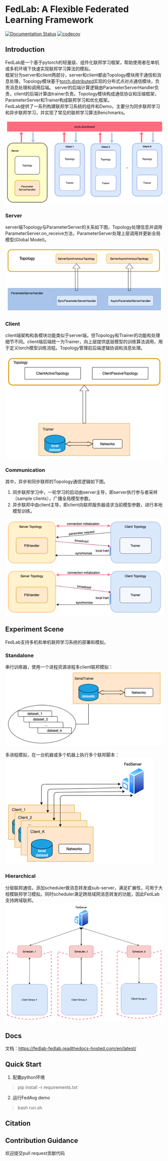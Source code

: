 # FedLab: A Flexible Federated Learning Framework

[![Documentation Status](https://readthedocs.com/projects/fedlab-fedlab/badge/?version=latest&token=24c27118c61cc32da390946ad541028871fb336025d47404d1b6be000727ac4a)](https://fedlab-fedlab.readthedocs-hosted.com/en/latest/?badge=latest) 
[![codecov](https://codecov.io/gh/SMILELab-FL/FedLab/branch/main/graph/badge.svg?token=4HHB5JCSC6)](https://codecov.io/gh/SMILELab-FL/FedLab)

## Introduction

FedLab是一个基于pytorch的轻量级、组件化联邦学习框架，帮助使用者在单机或多机环境下快速实现联邦学习算法的模拟。  
框架分为server和client两部分，server和client都由Topology模块用于通信和消息处理，Topology模块基于[torch.distributed](https://pytorch.org/docs/stable/distributed.html)实现的分布式点对点通信模块，负责消息处理和调用后端。 server的后端计算逻辑由ParameterServerHandler负责，client的后端计算由trainer负责。Topology模块构成通信协议和压缩框架，ParameterServer和Trainer构成联邦学习和优化框架。  
FedLab提供了一系列构建联邦学习系统的组件和Demo，主要分为同步联邦学习和异步联邦学习，并实现了常见的联邦学习算法Benchmarks。

![image](/docs/imgs/fedlab-overview.png?raw=True)

### Server
server端Topology与ParameterServer的关系如下图，Topology处理信息并调用ParameterServer.on_receive方法，ParameterServer处理上层调用并更新全局模型(Global Model)。  

![image](./docs/imgs/fedlab-server.png?raw=True)


### Client

client端架构和各模块功能类似于server端，但Topology和Trainer的功能和处理细节不同。client端后端统一为Trainer，向上层提供底层模型的训练算法调用，用于定义torch模型训练流程。Topology管理前后端逻辑协调和消息处理。

![image](./docs/imgs/fedlab-client.png?raw=True)  

### Communication
其中，异步和同步联邦的Topology通信逻辑如下图。  
1. 同步联邦学习中，一轮学习的启动由server主导，即server执行参与者采样（sample clients），广播全局模型参数。
2. 异步联邦中由client主导，即client向联邦服务器请求当前模型参数，进行本地模型训练。  

![异步通信](./docs/imgs/fedlab-asychronous.png)
![同步通信](./docs/imgs/fedlab-sychronous.png)
## Experiment Scene
FedLab支持多机和单机联邦学习系统的部署和模拟。

### Standalone

串行训练器，使用一个进程资源进程多client联邦模拟：
![image](./docs/imgs/fedlab-SerialTrainer.png?raw=True)

多进程模拟，在一台机器或多个机器上执行多个联邦脚本：
![image](./docs/imgs/fedlab-multi_process.png?raw=True)


### Hierarchical
分层联邦通信，添加scheduler做消息转发或sub-server，满足扩展性，可用于大规模联邦学习模拟。同时scheduler满足跨局域网消息转发的功能，因此FedLab支持跨域联邦。
![image](./docs/imgs/fedlab-hierarchical.png?raw=True)  
## Docs
文档：https://fedlab-fedlab.readthedocs-hosted.com/en/latest/



## Quick Start
1. 配置python环境
> pip install -r requirements.txt  
2. 运行FedAvg demo
> bash run.sh

## Citation

## Contribution Guidance
欢迎提交pull request贡献代码